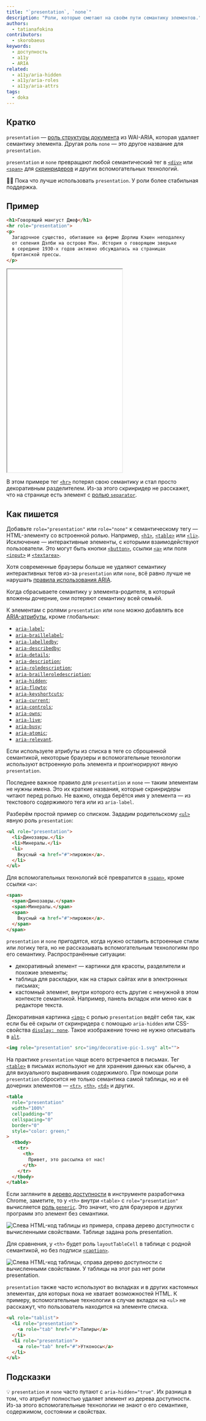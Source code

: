 ```yaml
---
title: "`presentation`, `none`"
description: "Роли, которые сметают на своём пути семантику элементов."
authors:
  - tatianafokina
contributors:
  - skorobaeus
keywords:
  - доступность
  - a11y
  - ARIA
related:
  - a11y/aria-hidden
  - a11y/aria-roles
  - a11y/aria-attrs
tags:
  - doka
---
```


## Кратко

`presentation` — [роль структуры документа](/a11y/aria-roles/#roli-struktury-dokumenta) из WAI-ARIA, которая удаляет семантику элемента. Другая роль `none` — это другое название для `presentation`.

`presentation` и `none` превращают любой семантический тег в [`<div>`](/html/div/) или [`<span>`](/html/span/) для [скринридеров](/a11y/screenreaders/) и других вспомогательных технологий.

<aside>

🤸‍♀️ Пока что лучше использовать `presentation`. У роли более стабильная поддержка.

</aside>

## Пример

```html
<h1>Говорящий мангуст Джеф</h1>
<hr role="presentation">
<p>
  Загадочное существо, обитавшее на ферме Дорлиш Кэшен неподалеку
  от селения Дэлби на острове Мэн. История о говорящем зверьке
  в середине 1930-х годов активно обсуждалась на страницах
  британской прессы.
</p>
```

<iframe title="Текст с декоративным разделителем" src="demos/decorative-hr/" height="530"></iframe>

В этом примере тег [`<hr>`](/html/hr/) потерял свою семантику и стал просто декоративным разделителем. Из-за этого скринридер не расскажет, что на странице есть элемент с [ролью `separator`](/a11y/role-separator/).

## Как пишется

Добавьте `role="presentation"` или `role="none"` к семантическому тегу — HTML-элементу со встроенной ролью. Например, [`<h1>`](/html/h1-h6/), [`<table>`](/html/table/) или [`<li>`](/html/li/). Исключение — интерактивные элементы, с которыми взаимодействуют пользователи. Это могут быть кнопки [`<button>`](/html/button/), ссылки [`<a>`](/html/a/) или поля [`<input>`](/html/input/) и [`<textarea>`](/html/textarea/).

Хотя современные браузеры больше не удаляют семантику интерактивных тегов из-за `presentation` или `none`, всё равно лучше не нарушать [правила использования ARIA](/a11y/aria-intro/#pravila-ispolzovaniya).

Когда сбрасываете семантику у элемента-родителя, в который вложены дочерние, они потеряют семантику всей семьёй.

К элементам с ролями `presentation` или `none` можно добавлять все [ARIA-атрибуты](/a11y/aria-attrs/), кроме глобальных:

- [`aria-label`](/a11y/aria-label/);
- [`aria-braillelabel`](/a11y/aria-braillelabel/);
- [`aria-labelledby`](/a11y/aria-labelledby/);
- [`aria-describedby`](/a11y/aria-describedby/);
- [`aria-details`](/a11y/aria-details/);
- [`aria-description`](/a11y/aria-description/);
- [`aria-roledescription`](/a11y/aria-roledescription/);
- [`aria-brailleroledescription`](/a11y/aria-brailleroledescription/);
- [`aria-hidden`](/a11y/aria-hidden/);
- [`aria-flowto`](/a11y/aria-flowto/);
- [`aria-keyshortcuts`](/a11y/aria-keyshortcuts/);
- [`aria-current`](/a11y/aria-current/);
- [`aria-controls`](/a11y/aria-controls/);
- [`aria-owns`](/a11y/aria-owns/);
- [`aria-live`](/a11y/);
- [`aria-busy`](/a11y/aria-live/);
- [`aria-atomic`](/a11y/aria-atomic/);
- [`aria-relevant`](/a11y/aria-relevant/).

Если используете атрибуты из списка в теге со сброшенной семантикой, некоторые браузеры и вспомогательные технологии используют встроенную роль элемента и проигнорируют явную `presentation`.

Последнее важное правило для `presentation` и `none` — таким элементам не нужны имена. Это их краткие названия, которые скринридеры читают перед ролью. Не важно, откуда берётся имя у элемента — из текстового содержимого тега или из `aria-label`.

Разберём простой пример со списком. Зададим родительскому [`<ul>`](/html/ul/) явную роль `presentation`:

```html
<ul role="presentation">
  <li>Динозавры.</li>
  <li>Минералы.</li>
  <li>
    Вкусный <a href="#">пирожок</a>.
  </li>
</ul>
```

Для вспомогательных технологий всё превратится в [`<span>`](/html/span/), кроме ссылки `<a>`:

```html
<span>
  <span>Динозавры.</span>
  <span>Минералы.</span>
  <span>
    Вкусный <a href="#">пирожок</a>.
  </span>
</span>
```

`presentation` и `none` пригодятся, когда нужно оставить встроенные стили или логику тега, но не рассказывать вспомогательным технологиям про его семантику. Распространённые ситуации:

- декоративный элемент — картинки для красоты, разделители и похожие элементы;
- таблица для раскладки, как на старых сайтах или в электронных письмах;
- кастомный элемент, внутри которого есть другие с ненужной в этом контексте семантикой. Например, панель вкладок или меню как в редакторе текста.

Декоративная картинка [`<img>`](/html/img/) с ролью `presentation` ведёт себя так, как если бы её скрыли от скринридера с помощью `aria-hidden` или CSS-свойства [`display: none`](/css/display/). Такое изображение точно не нужно описывать в [`alt`](/html/img/#alt).

```html
<img role="presentation" src="img/decorative-pic-1.svg" alt="">
```

На практике `presentation` чаще всего встречается в письмах. Тег [`<table>`](/html/table/) в письмах используют не для хранения данных как обычно, а для визуального выравнивания содержимого. При помощи роли  `presentation` сбросится не только семантика самой таблицы, но и её дочерних элементов — [`<tr>`](/html/tables/#tr), [`<th>`](/html/tables/#th), [`<td>`](/html/tables/#td) и других.

```html
<table
  role="presentation"
  width="100%"
  cellpadding="0"
  cellspacing="0"
  border="0"
  style="color: green;"
>
  <tbody>
    <tr>
      <th>
        Привет, это рассылка от нас!
      </th>
    </tr>
  </tbody>
</table>
```

Если загляните в [дерево доступности](/a11y/screenreaders/#derevo-dostupnosti) в инструменте разработчика Chrome, заметите, то у `<th>` внутри `<table>` с `role="presentation"` вычисляется [роль `generic`](/a11y/role-generic/). Это значит, что для браузеров и других программ это элемент без семантики.

![Слева HTML-код таблицы из примера, справа дерево доступности с вычисленными свойствами. Таблице задана роль presentation.](images/table-role-presentation.png)

Для сравнения, у `<th>` будет роль `layoutTableCell` в таблице с родной семантикой, но без подписи [`<caption>`](/html/caption/).

![Слева HTML-код таблицы, справа дерево доступности с вычисленными свойствами. У таблицы на этот раз нет роли presentation.](images/just-table.png)

`presentation` также часто используют во вкладках и в других кастомных элементах, для которых пока не хватает возможностей HTML. К примеру, вспомогательные технологии в случае вкладок на `<ul>` не расскажут, что пользователь находится на элементе списка.

```html
<ul role="tablist">
  <li role="presentation">
    <a role="tab" href="#">Тапиры</a>
  </li>
  <li role="presentation">
    <a role="tab" href="#">Утконосы</a>
  </li>
</ul>
```

## Подсказки

💡 `presentation` и `none` часто путают с `aria-hidden="true"`. Их разница в том, что атрибут полностью удаляет элемент из дерева доступности. Из-за этого вспомогательные технологии не знают о его семантике, содержимом, состоянии и свойствах.
